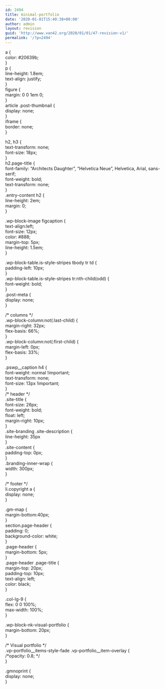 ```yaml
---
id: 2494
title: minimal-portfolio
date: '2020-01-01T15:40:38+00:00'
author: admin
layout: revision
guid: 'http://www.van42.org/2020/01/01/47-revision-v1/'
permalink: '/?p=2494'
---
```


a {  
 color: #20639b;  
}  
p {  
 line-height: 1.8em;  
 text-align: justify;  
}  
figure {  
 margin: 0 0 1em 0;  
}  
article .post-thumbnail {  
 display: none;  
}  
iframe {  
 border: none;  
}

h2, h3 {  
 text-transform: none;  
 font-size: 18px;  
}  
h2.page-title {  
 font-family: “Architects Daughter”, “Helvetica Neue”, Helvetica, Arial, sans-serif;  
 font-weight: bold;  
 text-transform: none;  
}  
.entry-content h2 {  
 line-height: 2em;  
 margin: 0;  
}

.wp-block-image figcaption {  
 text-align:left;  
 font-size: 12px;  
 color: #888;  
 margin-top: 5px;  
 line-height: 1.5em;  
}

.wp-block-table.is-style-stripes tbody tr td {  
 padding-left: 10px;  
}  
.wp-block-table.is-style-stripes tr:nth-child(odd) {  
 font-weight: bold;  
}  
.post-meta {  
 display: none;  
}

/\* columns \*/  
.wp-block-column:not(:last-child) {  
 margin-right: 32px;  
 flex-basis: 66%;  
}  
.wp-block-column:not(:first-child) {  
 margin-left: 0px;  
 flex-basis: 33%;  
}

.pswp\_\_caption h4 {  
 font-weight: normal !important;  
 text-transform: none;  
 font-size: 13px !important;  
}  
/\* header \*/  
.site-title {  
 font-size: 26px;  
 font-weight: bold;  
 float: left;  
 margin-right: 10px;  
}  
.site-branding .site-description {  
 line-height: 35px  
}  
.site-content {  
 padding-top: 0px;  
}  
.branding-inner-wrap {  
 width: 300px;  
}

/\* footer \*/  
li.copyright a {  
 display: none;  
}

.gm-map {  
 margin-bottom:40px;  
}  
section.page-header {  
 padding: 0;  
 background-color: white;  
}  
.page-header {  
 margin-bottom: 5px;  
}  
.page-header .page-title {  
 margin-top: 20px;  
 padding-top: 10px;  
 text-align: left;  
 color: black;  
}

.col-lg-9 {  
 flex: 0 0 100%;  
 max-width: 100%;  
}

.wp-block-nk-visual-portfolio {  
 margin-bottom: 20px;  
}

/\* Visual portfolio \*/  
.vp-portfolio\_\_items-style-fade .vp-portfolio\_\_item-overlay {  
 /\*opacity: 0.8; \*/  
}

.gmnoprint {  
 display: none;  
}